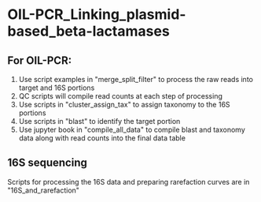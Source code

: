 # OIL-PCR_Linking_plasmid-based_beta-lactamases

## For OIL-PCR:

1) Use script examples in "merge_split_filter" to process the raw reads into target and 16S portions
2) QC scripts will compile read counts at each step of processing 
3) Use scripts in "cluster_assign_tax" to assign taxonomy to the 16S portions
4) Use scripts in "blast" to identify the target portion
5) Use  jupyter book in "compile_all_data" to compile blast and taxonomy data along with read counts into the final data table


## 16S sequencing 

Scripts for processing the 16S data and preparing rarefaction curves are in "16S_and_rarefaction"
